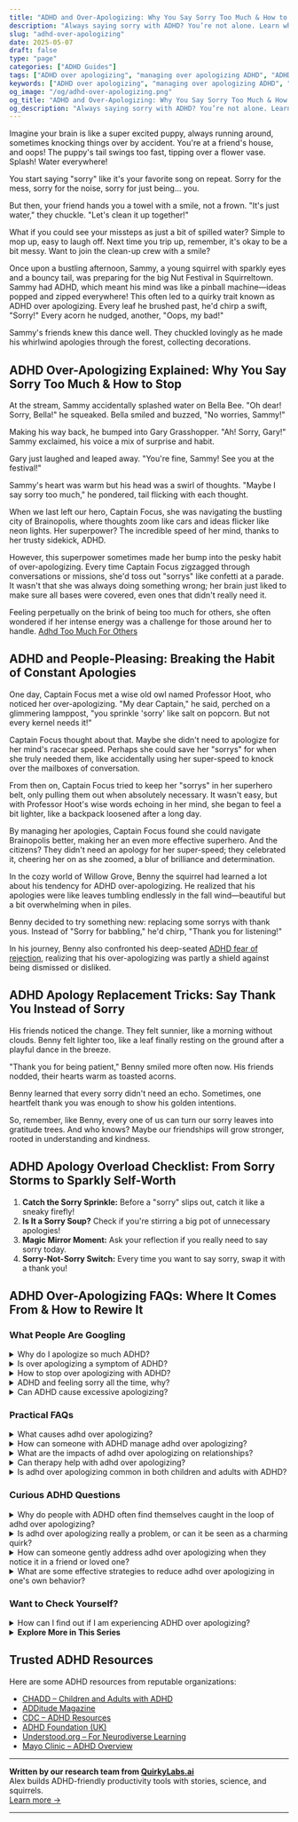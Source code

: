 ```yaml
---
title: "ADHD and Over-Apologizing: Why You Say Sorry Too Much & How to Stop"
description: "Always saying sorry with ADHD? You’re not alone. Learn why it happens, how to set boundaries, and start embracing your quirks without guilt or shame."
slug: "adhd-over-apologizing"
date: 2025-05-07
draft: false
type: "page"
categories: ["ADHD Guides"]
tags: ["ADHD over apologizing", "managing over apologizing ADHD", "ADHD apology habits", "reducing unnecessary apologies ADHD", "understanding ADHD social interactions", "ADHD emotional regulation", "coping with ADHD social habits"]
keywords: ["ADHD over apologizing", "managing over apologizing ADHD", "ADHD apology habits", "reducing unnecessary apologies ADHD", "understanding ADHD social interactions", "ADHD emotional regulation", "coping with ADHD social habits"]
og_image: "/og/adhd-over-apologizing.png"
og_title: "ADHD and Over-Apologizing: Why You Say Sorry Too Much & How to Stop"
og_description: "Always saying sorry with ADHD? You’re not alone. Learn why it happens, how to set boundaries, and start embracing your quirks without guilt or shame."
---
```


Imagine your brain is like a super excited puppy, always running around, sometimes knocking things over by accident. You're at a friend's house, and oops! The puppy's tail swings too fast, tipping over a flower vase. Splash! Water everywhere!

You start saying "sorry" like it's your favorite song on repeat. Sorry for the mess, sorry for the noise, sorry for just being... you.

But then, your friend hands you a towel with a smile, not a frown. "It's just water," they chuckle. "Let's clean it up together!"

What if you could see your missteps as just a bit of spilled water? Simple to mop up, easy to laugh off. Next time you trip up, remember, it's okay to be a bit messy. Want to join the clean-up crew with a smile?

Once upon a bustling afternoon, Sammy, a young squirrel with sparkly eyes and a bouncy tail, was preparing for the big Nut Festival in Squirreltown. Sammy had ADHD, which meant his mind was like a pinball machine—ideas popped and zipped everywhere! This often led to a quirky trait known as ADHD over apologizing. Every leaf he brushed past, he'd chirp a swift, "Sorry!" Every acorn he nudged, another, "Oops, my bad!"

Sammy's friends knew this dance well. They chuckled lovingly as he made his whirlwind apologies through the forest, collecting decorations.

## ADHD Over-Apologizing Explained: Why You Say Sorry Too Much & How to Stop

At the stream, Sammy accidentally splashed water on Bella Bee. "Oh dear! Sorry, Bella!" he squeaked. Bella smiled and buzzed, "No worries, Sammy!"

Making his way back, he bumped into Gary Grasshopper. "Ah! Sorry, Gary!" Sammy exclaimed, his voice a mix of surprise and habit.

Gary just laughed and leaped away. "You're fine, Sammy! See you at the festival!"

Sammy's heart was warm but his head was a swirl of thoughts. "Maybe I say sorry too much," he pondered, tail flicking with each thought.

When we last left our hero, Captain Focus, she was navigating the bustling city of Brainopolis, where thoughts zoom like cars and ideas flicker like neon lights. Her superpower? The incredible speed of her mind, thanks to her trusty sidekick, ADHD.

However, this superpower sometimes made her bump into the pesky habit of over-apologizing. Every time Captain Focus zigzagged through conversations or missions, she'd toss out "sorrys" like confetti at a parade. It wasn't that she was always doing something wrong; her brain just liked to make sure all bases were covered, even ones that didn't really need it.

Feeling perpetually on the brink of being too much for others, she often wondered if her intense energy was a challenge for those around her to handle. [Adhd Too Much For Others](/pages/adhd-too-much-for-others/)

## ADHD and People-Pleasing: Breaking the Habit of Constant Apologies

One day, Captain Focus met a wise old owl named Professor Hoot, who noticed her over-apologizing. "My dear Captain," he said, perched on a glimmering lamppost, "you sprinkle 'sorry' like salt on popcorn. But not every kernel needs it!"

Captain Focus thought about that. Maybe she didn't need to apologize for her mind's racecar speed. Perhaps she could save her "sorrys" for when she truly needed them, like accidentally using her super-speed to knock over the mailboxes of conversation.

From then on, Captain Focus tried to keep her "sorrys" in her superhero belt, only pulling them out when absolutely necessary. It wasn't easy, but with Professor Hoot's wise words echoing in her mind, she began to feel a bit lighter, like a backpack loosened after a long day.

By managing her apologies, Captain Focus found she could navigate Brainopolis better, making her an even more effective superhero. And the citizens? They didn't need an apology for her super-speed; they celebrated it, cheering her on as she zoomed, a blur of brilliance and determination.

In the cozy world of Willow Grove, Benny the squirrel had learned a lot about his tendency for ADHD over-apologizing. He realized that his apologies were like leaves tumbling endlessly in the fall wind—beautiful but a bit overwhelming when in piles.

Benny decided to try something new: replacing some sorrys with thank yous. Instead of "Sorry for babbling," he'd chirp, "Thank you for listening!"

In his journey, Benny also confronted his deep-seated [ADHD fear of rejection](/pages/adhd-fear-of-rejection/), realizing that his over-apologizing was partly a shield against being dismissed or disliked.

## ADHD Apology Replacement Tricks: Say Thank You Instead of Sorry

His friends noticed the change. They felt sunnier, like a morning without clouds. Benny felt lighter too, like a leaf finally resting on the ground after a playful dance in the breeze.

"Thank you for being patient," Benny smiled more often now. His friends nodded, their hearts warm as toasted acorns.

Benny learned that every sorry didn't need an echo. Sometimes, one heartfelt thank you was enough to show his golden intentions.

So, remember, like Benny, every one of us can turn our sorry leaves into gratitude trees. And who knows? Maybe our friendships will grow stronger, rooted in understanding and kindness.

## ADHD Apology Overload Checklist: From Sorry Storms to Sparkly Self-Worth

1. **Catch the Sorry Sprinkle:** Before a "sorry" slips out, catch it like a sneaky firefly!
2. **Is It a Sorry Soup?** Check if you're stirring a big pot of unnecessary apologies!
3. **Magic Mirror Moment:** Ask your reflection if you really need to say sorry today.
4. **Sorry-Not-Sorry Switch:** Every time you want to say sorry, swap it with a thank you!

## ADHD Over-Apologizing FAQs: Where It Comes From & How to Rewire It

### What People Are Googling

<details><summary>Why do I apologize so much ADHD?</summary><p>It's really common for folks with ADHD to find themselves apologizing a lot. This often stems from a lifetime of experiences where your ADHD traits might have been misunderstood or criticized by others, leading to feelings of being a bit out of step. It's like you're carrying an invisible backpack full of worries about making mistakes or bothering others. Remember, your intentions are good, and it's okay to be gentle with yourself. Learning to recognize when an apology is truly needed and when you're just being hard on yourself can be a freeing part of your journey.</p></details>
<details><summary>Is over apologizing a symptom of ADHD?</summary><p>Yes, over apologizing can definitely be related to ADHD. Many individuals with ADHD might find themselves apologizing often, especially if they're aware of past instances where their actions, driven by ADHD symptoms, may have caused misunderstandings or inconveniences. This habit can also stem from a heightened sensitivity to social cues and a strong desire to maintain harmony in relationships. If you notice this in yourself, it’s okay to be gentle and remind yourself that everyone makes mistakes, and it’s not always necessary to apologize for the quirks that make you uniquely you.</p></details>
<details><summary>How to stop over apologizing with ADHD?</summary><p>It's really common for folks with ADHD to find themselves over-apologizing, often because they're worried about how their ADHD symptoms affect others. A helpful first step is to become more aware of when and why you're apologizing. Is it because you genuinely made a mistake, or are you feeling insecure about your ADHD traits? Instead of a quick "sorry," try expressing gratitude, like saying "Thank you for your patience," or share your feelings, "I feel scattered today, thanks for bearing with me." This approach acknowledges your feelings and the support of others without reinforcing any negative self-perceptions. Keep practicing, and remember, it’s okay to be a work in progress!</p></details>
<details><summary>ADHD and feeling sorry all the time, why?</summary><p>Oh, feeling apologetic all the time can really weigh on you, can't it? When you have ADHD, you might often find yourself saying sorry for things like being late, forgetting details, or even the way you react to certain situations. This happens because ADHD can affect your time management, memory, and emotional regulation. Remember, it's okay to be gentle with yourself and recognize that these challenges are part of your ADHD, not a reflection of your character or effort. You're doing your best, and that's more than enough.</p></details>
<details><summary>Can ADHD cause excessive apologizing?</summary><p>Absolutely, excessive apologizing can indeed be a common trait among individuals with ADHD. This often stems from a heightened sensitivity to others' feelings and a strong desire to maintain harmony in relationships. It's also linked to experiences of past misunderstandings or mistakes, leading to a worry about repeating them. Remember, while it's great to be considerate, it's also important to recognize your value and that not every situation warrants an apology – you're doing just fine!</p></details>



### Practical FAQs

<details><summary>What causes adhd over apologizing?</summary><p>Over-apologizing in ADHD can often be linked to a desire for social harmony and a fear of criticism or rejection. Many individuals with ADHD have experienced negative feedback or misunderstandings in social interactions, which can lead to a heightened self-awareness and sensitivity. This, in turn, might make someone more likely to apologize frequently, as a way to smooth over any perceived disruptions or offenses before they escalate. It’s a protective behavior, really, showing a deep care for relationships and a wish to keep things positive and calm.</p></details>
<details><summary>How can someone with ADHD manage adhd over apologizing?</summary><p>It’s quite common for individuals with ADHD to find themselves over-apologizing, often as a response to past experiences of misunderstandings or mistakes. A good step towards managing this is to become more aware of when and why you feel the urge to apologize. Is it truly warranted, or is it a reflex? Try to replace apologies with expressions of gratitude where appropriate, like saying “Thank you for your patience” instead of “Sorry I’m late.” This small shift can help reinforce a positive interaction and slowly reduce the habit of over-apologizing, while still acknowledging the feelings of others.</p></details>
<details><summary>What are the impacts of adhd over apologizing on relationships?</summary><p>Absolutely, over-apologizing is something many people with ADHD might find themselves doing, often because they're aware they might have missed some social cues or made errors due to inattention or forgetfulness. This can impact relationships by potentially leading others to feel frustrated or confused, thinking that the apologies might not always seem necessary or sincere. It's important to remember that building awareness of when and why you're apologizing can help. By focusing on this, you can work towards more meaningful apologies and assert your feelings more confidently, enhancing your relationships and your self-esteem.</p></details>
<details><summary>Can therapy help with adhd over apologizing?</summary><p>Absolutely, therapy can be a wonderful support in managing over-apologizing linked to ADHD. It's not uncommon for individuals with ADHD to sometimes feel unsure about social cues, which can lead to apologizing more than necessary. A therapist can help you explore the roots of this habit, build confidence in social interactions, and develop more effective communication strategies. Together, you can work on understanding and reinforcing your self-worth, helping you feel more secure and less inclined to over-apologize.</p></details>
<details><summary>Is adhd over apologizing common in both children and adults with ADHD?</summary><p>Absolutely, over-apologizing is indeed a common behavior among both children and adults with ADHD. This often stems from a heightened sensitivity to social cues and a strong desire to maintain harmony in their relationships. Many individuals with ADHD are acutely aware of their differences and how they might be perceived, which can lead to frequent apologies whenever they feel they've possibly made a mistake or caused inconvenience. It’s a tender-hearted way they try to show they care, even if they're being harder on themselves than necessary.</p></details>



### Curious ADHD Questions

<details><summary>Why do people with ADHD often find themselves caught in the loop of adhd over apologizing?</summary><p>Absolutely, it's quite common for folks with ADHD to find themselves over-apologizing, and it's really understandable when you think about it. Typically, this happens because individuals with ADHD are often more aware of the times they might not meet expectations, whether it's arriving late, missing details, or forgetting tasks. This heightened self-awareness can make them feel they need to apologize more, in an effort to smooth things over or reassure others of their intentions. Additionally, many people with ADHD are quite empathetic, so they feel deeply about the possibility of having inconvenienced someone, and thus, the apologies might come out more frequently. It's a warm-hearted response, even if it's one they feel they need to manage.</p></details>
<details><summary>Is adhd over apologizing really a problem, or can it be seen as a charming quirk?</summary><p>Oh, over-apologizing is definitely a common trait among those of us with ADHD, and while it can sometimes be seen as a charming quirk, it often stems from our desire to be liked and accepted, or from past experiences where we've felt misunderstood. It's important to recognize when we're doing it excessively, as it can signal low self-esteem or anxiety. Cultivating self-awareness can help us find a balance, ensuring our apologies are meaningful and appropriate, rather than a reflex. Remember, your thoughts and feelings are valid, and you don’t need to apologize for simply being yourself!</p></details>
<details><summary>How can someone gently address adhd over apologizing when they notice it in a friend or loved one?</summary><p>Ah, noticing a friend or loved one over-apologizing due to their ADHD can really tug at your heartstrings. It’s lovely that you want to approach this gently. A cozy chat over a cup of tea might be a good start, where you can kindly express your observations. You might say something like, "I've noticed you often say sorry even when things aren't your fault. I just want you to know you don't need to feel sorry around me; you're safe and loved just as you are." This way, you're not only addressing the pattern but also reinforcing your support and acceptance, which is just wonderful.</p></details>
<details><summary>What are some effective strategies to reduce adhd over apologizing in one's own behavior?</summary><p>It's wonderful that you're exploring ways to manage over-apologizing, a common habit for many of us with ADHD. One effective strategy is to pause before you apologize and ask yourself if you've truly done something wrong or if the apology is more about habit or seeking reassurance. Another helpful approach is to replace apologies with gratitude where appropriate. For instance, instead of saying "Sorry I'm late," you might try, "Thank you for waiting for me." This not only reduces unnecessary apologies but also helps in building a positive interaction. Lastly, practicing assertiveness can boost your confidence and decrease the impulse to apologize when it's not warranted. Remember, it's a journey of small steps, and each step is a victory!</p></details>



### Want to Check Yourself?

<details><summary>How can I find out if I am experiencing ADHD over apologizing?</summary><p>Oh, noticing if you're over-apologizing can be quite revealing about your patterns! Often, folks with ADHD might apologize excessively due to worries about how their behavior is perceived, especially if they’ve often received negative feedback in the past. To observe if this is happening to you, you might start by keeping a little journal where you jot down when you apologize and what for. Reflecting on whether these apologies were truly necessary or if they were more about feeling insecure can help you understand your habits better. This gentle self-awareness is a great first step in feeling more at ease with yourself.</p></details>

<script type="application/ld+json">
{
  "@context": "https://schema.org",
  "@type": "FAQPage",
  "mainEntity": [
    {
      "@type": "Question",
      "name": "Why do I apologize so much ADHD?",
      "acceptedAnswer": {
        "@type": "Answer",
        "text": "It's really common for folks with ADHD to find themselves apologizing a lot. This often stems from a lifetime of experiences where your ADHD traits might have been misunderstood or criticized by others, leading to feelings of being a bit out of step. It's like you're carrying an invisible backpack full of worries about making mistakes or bothering others. Remember, your intentions are good, and it's okay to be gentle with yourself. Learning to recognize when an apology is truly needed and when you're just being hard on yourself can be a freeing part of your journey."
      }
    },
    {
      "@type": "Question",
      "name": "Is over apologizing a symptom of ADHD?",
      "acceptedAnswer": {
        "@type": "Answer",
        "text": "Yes, over apologizing can definitely be related to ADHD. Many individuals with ADHD might find themselves apologizing often, especially if they're aware of past instances where their actions, driven by ADHD symptoms, may have caused misunderstandings or inconveniences. This habit can also stem from a heightened sensitivity to social cues and a strong desire to maintain harmony in relationships. If you notice this in yourself, it\u2019s okay to be gentle and remind yourself that everyone makes mistakes, and it\u2019s not always necessary to apologize for the quirks that make you uniquely you."
      }
    },
    {
      "@type": "Question",
      "name": "How to stop over apologizing with ADHD?",
      "acceptedAnswer": {
        "@type": "Answer",
        "text": "It's really common for folks with ADHD to find themselves over-apologizing, often because they're worried about how their ADHD symptoms affect others. A helpful first step is to become more aware of when and why you're apologizing. Is it because you genuinely made a mistake, or are you feeling insecure about your ADHD traits? Instead of a quick \"sorry,\" try expressing gratitude, like saying \"Thank you for your patience,\" or share your feelings, \"I feel scattered today, thanks for bearing with me.\" This approach acknowledges your feelings and the support of others without reinforcing any negative self-perceptions. Keep practicing, and remember, it\u2019s okay to be a work in progress!"
      }
    },
    {
      "@type": "Question",
      "name": "ADHD and feeling sorry all the time, why?",
      "acceptedAnswer": {
        "@type": "Answer",
        "text": "Oh, feeling apologetic all the time can really weigh on you, can't it? When you have ADHD, you might often find yourself saying sorry for things like being late, forgetting details, or even the way you react to certain situations. This happens because ADHD can affect your time management, memory, and emotional regulation. Remember, it's okay to be gentle with yourself and recognize that these challenges are part of your ADHD, not a reflection of your character or effort. You're doing your best, and that's more than enough."
      }
    },
    {
      "@type": "Question",
      "name": "Can ADHD cause excessive apologizing?",
      "acceptedAnswer": {
        "@type": "Answer",
        "text": "Absolutely, excessive apologizing can indeed be a common trait among individuals with ADHD. This often stems from a heightened sensitivity to others' feelings and a strong desire to maintain harmony in relationships. It's also linked to experiences of past misunderstandings or mistakes, leading to a worry about repeating them. Remember, while it's great to be considerate, it's also important to recognize your value and that not every situation warrants an apology \u2013 you're doing just fine!"
      }
    }
  ]
}
</script>
<script type="application/ld+json">
{
  "@context": "https://schema.org",
  "@type": "Article",
  "author": {
    "@type": "Person",
    "name": "QuirkyLabs",
    "url": "https://quirkylabs.ai/about"
  },
  "headline": "\"Stop Saying Sorry! Embrace ADHD Over Apologizing Now\"",
  "mainEntityOfPage": "https://blog.quirkylabs.ai/pages/adhd-over-apologizing/",
  "datePublished": "2025-05-07"
}
</script>
<script type="application/ld+json">
{
  "@context": "https://schema.org",
  "@type": "BreadcrumbList",
  "itemListElement": [
    {
      "@type": "ListItem",
      "position": 1,
      "name": "Home",
      "item": "https://quirkylabs.ai/"
    },
    {
      "@type": "ListItem",
      "position": 2,
      "name": "Blog",
      "item": "https://blog.quirkylabs.ai/"
    },
    {
      "@type": "ListItem",
      "position": 3,
      "name": "\"Stop Saying Sorry! Embrace ADHD Over Apologizing Now\"",
      "item": "https://blog.quirkylabs.ai/pages/adhd-over-apologizing/"
    }
  ]
}
</script>

<details>
<summary><strong>Explore More in This Series</strong></summary>

- [Adhd Breakups And Blame](/pages/adhd-breakups-and-blame/)
- [Adhd Too Much For Others](/pages/adhd-too-much-for-others/)
- [Adhd Too Emotional](/pages/adhd-too-emotional/)
- [Adhd Fear Being Unlovable](/pages/adhd-fear-being-unlovable/)
- [Adhd Fear Of Rejection](/pages/adhd-fear-of-rejection/)
- [Adhd Sabotaging Relationships](/pages/adhd-sabotaging-relationships/)
- [Adhd Do I Deserve Love](/pages/adhd-do-i-deserve-love/)
- [Adhd Anxious Attachment](/pages/adhd-anxious-attachment/)
</details>



## Trusted ADHD Resources

Here are some ADHD resources from reputable organizations:

- [CHADD – Children and Adults with ADHD](https://chadd.org)
- [ADDitude Magazine](https://www.additudemag.com)
- [CDC – ADHD Resources](https://www.cdc.gov/ncbddd/adhd)
- [ADHD Foundation (UK)](https://www.adhdfoundation.org.uk)
- [Understood.org – For Neurodiverse Learning](https://www.understood.org)
- [Mayo Clinic – ADHD Overview](https://www.mayoclinic.org/diseases-conditions/adhd)


---

**Written by our research team from [QuirkyLabs.ai](https://quirkylabs.ai)**  
Alex builds ADHD-friendly productivity tools with stories, science, and squirrels.  
[Learn more →](https://quirkylabs.ai)

---